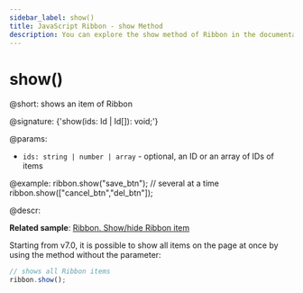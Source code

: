 ```yaml
---
sidebar_label: show()
title: JavaScript Ribbon - show Method 
description: You can explore the show method of Ribbon in the documentation of the DHTMLX JavaScript UI library. Browse developer guides and API reference, try out code examples and live demos, and download a free 30-day evaluation version of DHTMLX Suite.
---
```


# show()

@short: shows an item of Ribbon

@signature: {'show(ids: Id | Id[]): void;'}

@params:
- `ids: string | number | array` - optional, an ID or an array of IDs of items

@example:
ribbon.show("save_btn");
// several at a time
ribbon.show(["cancel_btn","del_btn"]);

@descr:

**Related sample**: [Ribbon. Show/hide Ribbon item](https://snippet.dhtmlx.com/1jkf7954)

Starting from v7.0, it is possible to show all items on the page at once by using the method without the parameter:

~~~js
// shows all Ribbon items
ribbon.show();
~~~

[comment]: # (@related: ribbon/operating_ribbon.md#hiding-and-showing-controls)
